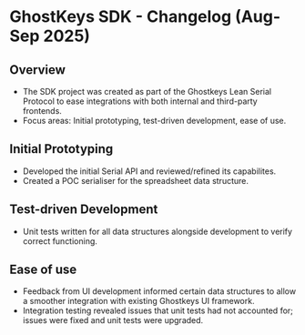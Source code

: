 # GhostKeys SDK - Changelog (Aug-Sep 2025)

## Overview

- The SDK project was created as part of the Ghostkeys Lean Serial Protocol to ease integrations with both internal and third-party frontends. 
- Focus areas: Initial prototyping, test-driven development, ease of use.

## Initial Prototyping
- Developed the initial Serial API and reviewed/refined its capabilites.
- Created a POC serialiser for the spreadsheet data structure.

## Test-driven Development
- Unit tests written for all data structures alongside development to verify correct functioning.

## Ease of use
- Feedback from UI development informed certain data structures to allow a smoother integration with existing Ghostkeys UI framework.
- Integration testing revealed issues that unit tests had not accounted for; issues were fixed and unit tests were upgraded.
